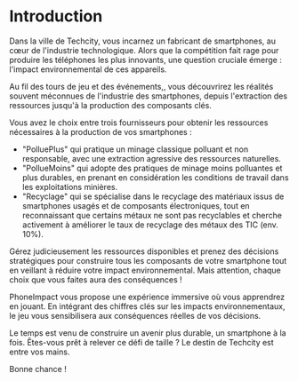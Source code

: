# Introduction
Dans la ville de Techcity, vous incarnez un fabricant de smartphones, au cœur de l'industrie technologique. Alors que la compétition fait rage pour produire les téléphones les plus innovants, une question cruciale émerge : l'impact environnemental de ces appareils.

Au fil des tours de jeu et des événements,, vous découvrirez les réalités souvent méconnues de l'industrie des smartphones, depuis l'extraction des ressources jusqu'à la production des composants clés.

Vous avez le choix entre trois fournisseurs pour obtenir les ressources nécessaires à la production de vos smartphones :

- "PolluePlus" qui pratique un minage classique polluant et non responsable, avec une extraction agressive des ressources naturelles.
- "PollueMoins" qui adopte des pratiques de minage moins polluantes et plus durables, en prenant en considération les conditions de travail dans les exploitations minières. 
- "Recyclage" qui se spécialise dans le recyclage des matériaux issus de smartphones usagés et de composants électroniques, tout en reconnaissant que certains métaux ne sont pas recyclables et cherche activement à améliorer le taux de recyclage des métaux des TIC (env. 10%).

Gérez judicieusement les ressources disponibles et prenez des décisions stratégiques pour construire tous les composants de votre smartphone tout en veillant à réduire votre impact environnemental. Mais attention, chaque choix que vous faites aura des conséquences !

PhoneImpact vous propose une expérience immersive où vous apprendrez en jouant. En intégrant des chiffres clés sur les impacts environnementaux, le jeu vous sensibilisera aux conséquences réelles de vos décisions.

Le temps est venu de construire un avenir plus durable, un smartphone à la fois. Êtes-vous prêt à relever ce défi de taille ? Le destin de Techcity est entre vos mains. 

Bonne chance !
